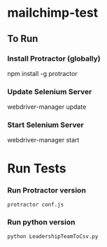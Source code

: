 # mailchimp-test


## To Run  

### Install Protractor (globally)
npm install -g protractor  

### Update Selenium Server  
webdriver-manager update  

### Start Selenium Server
webdriver-manager start
  
  
# Run Tests

### Run Protractor version 
```
protractor conf.js
```

### Run python version
```
python LeadershipTeamToCsv.py
```